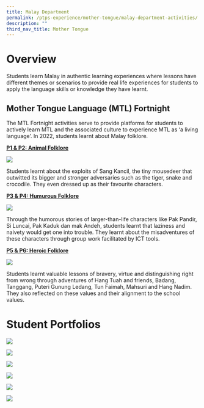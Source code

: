 ```yaml
---
title: Malay Department
permalink: /ptps-experience/mother-tongue/malay-department-activities/
description: ""
third_nav_title: Mother Tongue
---
```

# Overview

Students learn Malay in authentic learning experiences where lessons have different themes or scenarios to provide real life experiences for students to apply the language skills or knowledge they have learnt.

## Mother Tongue Language (MTL) Fortnight 

The MTL Fortnight activities serve to provide platforms for students to actively learn MTL and the associated culture to experience MTL as ‘a living language’. In 2022, students learnt about Malay folklore. 

<b><u>P1 & P2: Animal Folklore</u></b>

![](/images/PTPS%20Experience/P1%20P2%20ML.png)

Students learnt about the exploits of Sang Kancil, the tiny mousedeer that outwitted its bigger and stronger adversaries such as the tiger, snake and crocodile. They even dressed up as their favourite characters.


<b><u>P3 & P4: Humurous Folklore</b></u>

![](/images/PTPS%20Experience/P3%20P4%20ML.png)

Through the humorous stories of larger-than-life characters like Pak Pandir, Si Luncai, Pak Kaduk dan mak Andeh, students learnt that laziness and naivety would get one into trouble. They learnt about the misadventures of these characters through group work facilitated by ICT tools. 


<b><u>P5 & P6: Heroic Folklore</b></u>

![](/images/PTPS%20Experience/P5%20P6%20ML.png)

Students learnt valuable lessons of bravery, virtue and distinguishing right from wrong through adventures of Hang Tuah and friends, Badang, Tanggang, Puteri Gunung Ledang, Tun Faimah, Mahsuri and Hang Nadim. They also reflected on these values and their alignment to the school values.

# Student Portfolios

![](/images/PTPS%20Experience/AaliyahZ%20Res2.jpg)

![](/images/PTPS%20Experience/Aliya%20C%20Res4.jpg)

![](/images/PTPS%20Experience/Grace%20Ex4.jpg)

![](/images/PTPS%20Experience/NurSyifa%20Ex6.jpg)

![](/images/PTPS%20Experience/NurSyifa%20Ex6.jpg)

![](/images/PTPS%20Experience/Sharleez%20Res5.jpg)